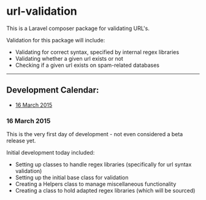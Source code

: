 # url-validation
This is a Laravel composer package for validating URL's.

Validation for this package will include:

* Validating for correct syntax, specified by internal regex libraries
* Validating whether a given url exists or not
* Checking if a given url exists on spam-related databases

--------------------------------------------------------------------------------------------------------------------------------

## Development Calendar:

* [16 March 2015](#16032015)

### <a name="16032015">16 March 2015</a>
This is the very first day of development - not even considered a beta release yet.

Initial development today included: 

* Setting up classes to handle regex libraries (specifically for url syntax validation)
* Setting up the initial base class for validation
* Creating a Helpers class to manage miscellaneous functionality
* Creating a class to hold adapted regex libraries (which will be sourced)
